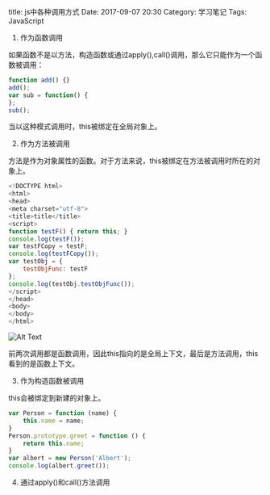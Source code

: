 title: js中各种调用方式
Date: 2017-09-07 20:30
Category: 学习笔记
Tags: JavaScript

1. 作为函数调用

如果函数不是以方法，构造函数或通过apply(),call()调用，那么它只能作为一个函数被调用：

```javascript
function add() {}
add();
var sub = function() {
};
sub();
```

当以这种模式调用时，this被绑定在全局对象上。

2. 作为方法被调用

方法是作为对象属性的函数。对于方法来说，this被绑定在方法被调用时所在的对象上。

```javascript
<!DOCTYPE html>
<html>
<head>
<meta charset="utf-8">
<title>title</title>
<script>
function testF() { return this; }
console.log(testF());
var testFCopy = testF;
console.log(testFCopy());
var testObj = {
	testObjFunc: testF
};
console.log(testObj.testObjFunc());
</script>
</head>
<body>
</body>
</html>
```

![Alt Text]({filename}/images/call.png)

前两次调用都是函数调用，因此this指向的是全局上下文，最后是方法调用，this看到的是函数上下文。

3. 作为构造函数被调用

this会被绑定到新建的对象上。

```javascript
var Person = function (name) {
	this.name = name;
}
Person.prototype.greet = function () {
	return this.name;
}
var albert = new Person('Albert');
console.log(albert.greet());
```

4. 通过apply()和call()方法调用
